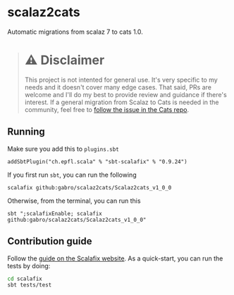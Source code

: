 # scalaz2cats
Automatic migrations from scalaz 7 to cats 1.0.

> # ⚠️ Disclaimer
> This project is not intented for general use. It's very specific to my needs and it doesn't cover many edge cases.
> That said, PRs are welcome and I'll do my best to provide review and guidance if there's interest.
> If a general migration from Scalaz to Cats is needed in the community,
> feel free to [follow the issue in the Cats repo](https://github.com/typelevel/cats/issues/1762).

## Running

Make sure you add this to `plugins.sbt`

    addSbtPlugin("ch.epfl.scala" % "sbt-scalafix" % "0.9.24")


If you first run `sbt`, you can run the following

    scalafix github:gabro/scalaz2cats/Scalaz2cats_v1_0_0

Otherwise, from the terminal, you can run this

    sbt ";scalafixEnable; scalafix github:gabro/scalaz2cats/Scalaz2cats_v1_0_0"


## Contribution guide
Follow the [guide on the Scalafix website](https://scalacenter.github.io/scalafix/docs/developers/setup.html).
As a quick-start, you can run the tests by doing:

```bash
cd scalafix
sbt tests/test
```
